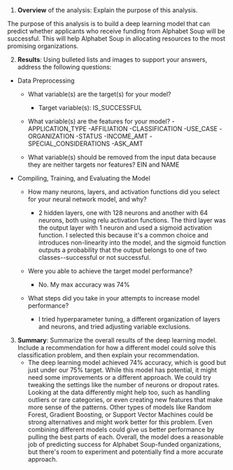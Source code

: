 
1. **Overview** of the analysis: Explain the purpose of this analysis.

The purpose of this analysis is to build a deep learning model that can predict whether applicants who receive funding from Alphabet Soup will be successful. This will help Alphabet Soup in allocating resources to the most promising organizations.

2. **Results**: Using bulleted lists and images to support your answers, address the following questions:

* Data Preprocessing
  * What variable(s) are the target(s) for your model?
      - Target variable(s): IS_SUCCESSFUL

  * What variable(s) are the features for your model?
      -APPLICATION_TYPE
      -AFFILIATION
      -CLASSIFICATION
      -USE_CASE
      -ORGANIZATION
      -STATUS
      -INCOME_AMT
      -SPECIAL_CONSIDERATIONS
      -ASK_AMT

  * What variable(s) should be removed from the input data because they are neither targets nor features?
      EIN and NAME

* Compiling, Training, and Evaluating the Model
  * How many neurons, layers, and activation functions did you select for your neural network model, and why?
      - 2 hidden layers, one with 128 neurons and another with 64 neurons, both using relu activation functions. The third layer was the output layer with 1 neuron and used a sigmoid activation function. I selected this because it's a common choice and introduces non-linearity into the model, and the sigmoid function outputs a probability that the output belongs to one of two classes--successful or not successful.

  * Were you able to achieve the target model performance?
      - No. My max accuracy was 74%

  * What steps did you take in your attempts to increase model performance?
      - I tried hyperparameter tuning, a different organization of layers and neurons, and tried adjusting variable exclusions.

3. **Summary**: Summarize the overall results of the deep learning model. Include a recommendation for how a different model could solve this classification problem, and then explain your recommendation.
    - The deep learning model achieved 74% accuracy, which is good but just under our 75% target. While this model has potential, it might need some improvements or a different approach. We could try tweaking the settings like the number of neurons or dropout rates. Looking at the data differently might help too, such as handling outliers or rare categories, or even creating new features that make more sense of the patterns. Other types of models like Random Forest, Gradient Boosting, or Support Vector Machines could be strong alternatives and might work better for this problem. Even combining different models could give us better performance by pulling the best parts of each. Overall, the model does a reasonable job of predicting success for Alphabet Soup-funded organizations, but there's room to experiment and potentially find a more accurate approach.